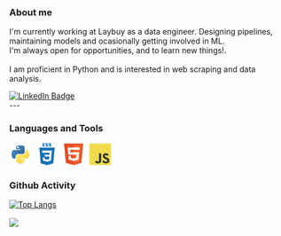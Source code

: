 ### About me
I'm currently working at Laybuy as a data engineer. Designing pipelines, maintaining models and ocasionally getting involved in ML.<br/>
I'm always open for opportunities, and to learn new things!.<br/>
<br/>
I am proficient in Python and is interested in web scraping and data analysis.<br/>
<div id="badges">
  <a href="https://www.linkedin.com/in/chrisphamdev/">
    <img src="https://img.shields.io/badge/LinkedIn-blue?style=for-the-badge&logo=linkedin&logoColor=white" alt="LinkedIn Badge"/>
  </a>
  
</div>
--- 

### Languages and Tools

<div>
  <img src="https://github.com/devicons/devicon/blob/master/icons/python/python-original.svg"  title="CSS3" alt="CSS" width="40" height="40"/>&nbsp;
  <img src="https://github.com/devicons/devicon/blob/master/icons/css3/css3-plain-wordmark.svg"  title="CSS3" alt="CSS" width="40" height="40"/>&nbsp;
  <img src="https://github.com/devicons/devicon/blob/master/icons/html5/html5-original.svg" title="HTML5" alt="HTML" width="40" height="40"/>&nbsp;
  <img src="https://github.com/devicons/devicon/blob/master/icons/javascript/javascript-original.svg" title="JavaScript" alt="JavaScript" width="40" height="40"/>&nbsp;  
</div>

### Github Activity

[![Top Langs](https://github-readme-stats.vercel.app/api/top-langs/?username=chrisphamdev&layout=compact&theme=vision-friendly-dark)](https://github.com/anuraghazra/github-readme-stats)

<a href="https://github.com/chrisphamdev">
 <img align="center" src="https://github-readme-stats.vercel.app/api?username=chrisphamdev&show_icons=true&theme=tokyonight&line_height=27"/>
</a>

<br/>
<br/>
<br/>

